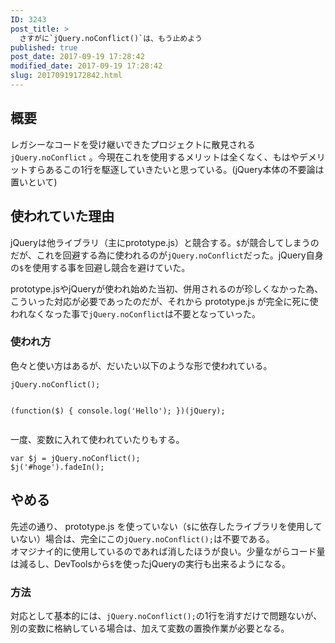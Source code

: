 ```yaml
---
ID: 3243
post_title: >
  さすがに`jQuery.noConflict()`は、もう止めよう
published: true
post_date: 2017-09-19 17:28:42
modified_date: 2017-09-19 17:28:42
slug: 20170919172842.html
---
```

<h2>概要</h2>
<p>レガシーなコードを受け継いできたプロジェクトに散見される <code>jQuery.noConflict</code> 。今現在これを使用するメリットは全くなく、もはやデメリットすらあるこの1行を駆逐していきたいと思っている。(jQuery本体の不要論は置いといて)</p>
<p><!--more--></p>
<h2>使われていた理由</h2>
<p>jQueryは他ライブラリ（主にprototype.js）と競合する。<code>$</code>が競合してしまうのだが、これを回避する為に使われるのが<code>jQuery.noConflict</code>だった。jQuery自身の<code>$</code>を使用する事を回避し競合を避けていた。</p>
<p>prototype.jsやjQueryが使われ始めた当初、併用されるのが珍しくなかった為、こういった対応が必要であったのだが、それから prototype.js が完全に死に使われなくなった事で<code>jQuery.noConflict</code>は不要となっていった。</p>
<h3>使われ方</h3>
<p>色々と使い方はあるが、だいたい以下のような形で使われている。</p>
<pre><code class="language-js">jQuery.noConflict();

(function($) {
    console.log('Hello');
})(jQuery);
</code></pre>
<p>一度、変数に入れて使われていたりもする。</p>
<pre><code class="language-js">var $j = jQuery.noConflict();
$j('#hoge').fadeIn();
</code></pre>
<h2>やめる</h2>
<p>先述の通り、 prototype.js を使っていない（<code>$</code>に依存したライブラリを使用していない）場合は、完全にこの<code>jQuery.noConflict();</code>は不要である。<br />
オマジナイ的に使用しているのであれば消したほうが良い。少量ながらコード量は減るし、DevToolsから<code>$</code>を使ったjQueryの実行も出来るようになる。</p>
<h3>方法</h3>
<p>対応として基本的には、<code>jQuery.noConflict();</code>の1行を消すだけで問題ないが、別の変数に格納している場合は、加えて変数の置換作業が必要となる。</p>